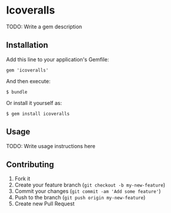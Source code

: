 # Icoveralls

TODO: Write a gem description

## Installation

Add this line to your application's Gemfile:

    gem 'icoveralls'

And then execute:

    $ bundle

Or install it yourself as:

    $ gem install icoveralls

## Usage

TODO: Write usage instructions here

## Contributing

1. Fork it
2. Create your feature branch (`git checkout -b my-new-feature`)
3. Commit your changes (`git commit -am 'Add some feature'`)
4. Push to the branch (`git push origin my-new-feature`)
5. Create new Pull Request

